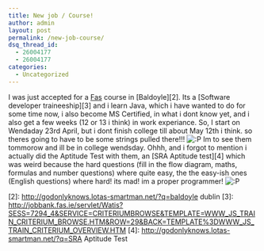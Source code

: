```yaml
---
title: New job / Course!
author: admin
layout: post
permalink: /new-job-course/
dsq_thread_id:
  - 26004177
  - 26004177
categories:
  - Uncategorized
---
```

I was just accepted for a [Fas][1] course in [Baldoyle][2]. Its a [Software developer traineeship][3] and i learn Java, which i have wanted to do for some time now, i also become MS Certified, in what i dont know yet, and i also get a few weeks (12 or 13 i think) in work experiance. So, I start on Wendaday 23rd April, but i dont finish college till about May 12th i think. so theres going to have to be some strings pulled there!!! <img src="http://blog.lotas-smartman.net/wp-includes/images/smilies/icon_razz.gif" alt=":P" class="wp-smiley" /> Im to see them tommorow and ill be in college wendsday. Ohhh, and i forgot to mention i actually did the Aptitude Test with them, an [SRA Aptitude test][4] which was weird because the hard questions (fill in the flow diagram, maths, formulas and number questions) where quite easy, the the easy-ish ones (English questions) where hard! its mad! im a proper programmer! <img src="http://blog.lotas-smartman.net/wp-includes/images/smilies/icon_razz.gif" alt=":P" class="wp-smiley" />

 [1]: http://www.fas.ie
 [2]: http://godonlyknows.lotas-smartman.net/?q=baldoyle dublin
 [3]: http://jobbank.fas.ie/servlet/Watis?SESS=7294_4&SERVICE=CRITERIUMBROWSE&TEMPLATE=WWW_JS_TRAIN_CRITERIUM_BROWSE.HTM&ROW=29&BACK=TEMPLATE%3DWWW_JS_TRAIN_CRITERIUM_OVERVIEW.HTM
 [4]: http://godonlyknows.lotas-smartman.net/?q=SRA Aptitude Test